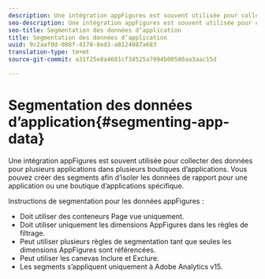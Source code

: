 ```yaml
---
description: Une intégration appFigures est souvent utilisée pour collecter des données pour plusieurs applications dans plusieurs boutiques d’applications. Vous pouvez créer des segments afin d’isoler les données de rapport pour une application ou une boutique d’applications spécifique.
seo-description: Une intégration appFigures est souvent utilisée pour collecter des données pour plusieurs applications dans plusieurs boutiques d’applications. Vous pouvez créer des segments afin d’isoler les données de rapport pour une application ou une boutique d’applications spécifique.
seo-title: Segmentation des données d’application
title: Segmentation des données d’application
uuid: 9c2aaf0d-088f-4178-8ed1-a8124087a683
translation-type: tm+mt
source-git-commit: a31f25e8a4681cf34525a7994b00580aa3aac15d

---
```



# Segmentation des données d’application{#segmenting-app-data}

Une intégration appFigures est souvent utilisée pour collecter des données pour plusieurs applications dans plusieurs boutiques d’applications. Vous pouvez créer des segments afin d’isoler les données de rapport pour une application ou une boutique d’applications spécifique.

Instructions de segmentation pour les données appFigures :

* Doit utiliser des conteneurs Page vue uniquement.
* Doit utiliser uniquement les dimensions [](../appfigures-overview/appfigures-metrics.md#concept-890b06e6f59e44a7a331ce872f4e1d9c) AppFigures dans les règles de filtrage.
* Peut utiliser plusieurs règles de segmentation tant que seules les dimensions [](../appfigures-overview/appfigures-metrics.md#concept-890b06e6f59e44a7a331ce872f4e1d9c) AppFigures sont référencées.
* Peut utiliser les canevas Inclure et Exclure.
* Les segments s’appliquent uniquement à Adobe Analytics v15.

